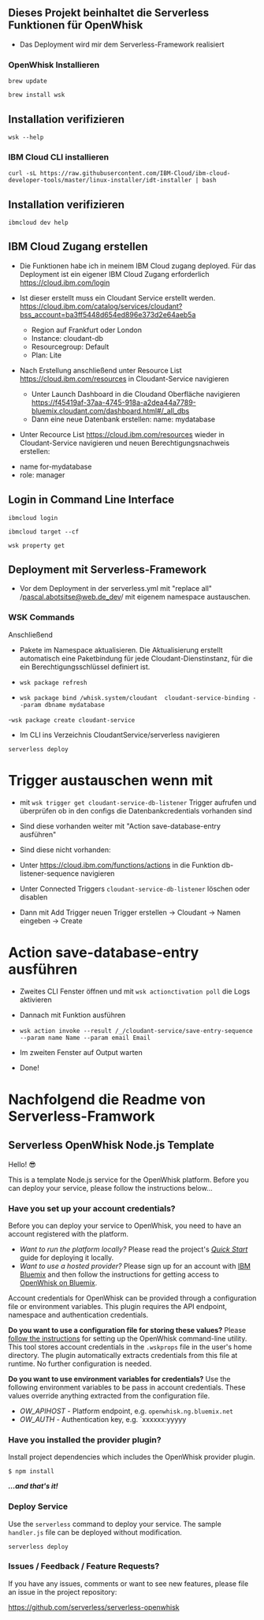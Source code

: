 ## Dieses Projekt beinhaltet die Serverless Funktionen für OpenWhisk

* Das Deployment wird mir dem Serverless-Framework realisiert

### OpenWhisk Installieren

`brew update`

`brew install wsk`

## Installation verifizieren
`wsk --help`

### IBM Cloud CLI installieren

`curl -sL https://raw.githubusercontent.com/IBM-Cloud/ibm-cloud-developer-tools/master/linux-installer/idt-installer | bash`

## Installation verifizieren

`ibmcloud dev help`

## IBM Cloud Zugang erstellen
* Die Funktionen habe ich in meinem IBM Cloud zugang deployed. Für das Deployment ist ein eigener IBM Cloud Zugang erforderlich <https://cloud.ibm.com/login>

* Ist dieser erstellt muss ein Cloudant Service erstellt werden. <https://cloud.ibm.com/catalog/services/cloudant?bss_account=ba3ff5448d654ed896e373d2e64aeb5a>
    - Region auf Frankfurt oder London
    - Instance: cloudant-db
    - Resourcegroup: Default
    - Plan: Lite

* Nach Erstellung anschließend unter Resource List <https://cloud.ibm.com/resources> in Cloudant-Service navigieren
    - Unter Launch Dashboard in die Cloudand Oberfläche navigieren <https://f45419af-37aa-4745-918a-a2dea44a7789-bluemix.cloudant.com/dashboard.html#/_all_dbs>
    - Dann eine neue Datenbank erstellen: name: mydatabase

* Unter Recource List <https://cloud.ibm.com/resources> wieder in Cloudant-Service navigieren und neuen Berechtigungsnachweis erstellen: 
 - name for-mydatabase
 - role: manager

## Login in Command Line Interface

`ibmcloud login`

`ibmcloud target --cf`

`wsk property get`

## Deployment mit Serverless-Framework

* Vor dem Deployment in der serverless.yml mit "replace all" /pascal.abotsitse@web.de_dev/ mit eigenem namespace austauschen.

### WSK Commands

Anschließend

* Pakete im Namespace aktualisieren. Die Aktualisierung erstellt automatisch eine Paketbindung für jede Cloudant-Dienstinstanz, für die ein Berechtigungsschlüssel definiert ist.

- `wsk package refresh`

- `wsk package bind /whisk.system/cloudant  cloudant-service-binding --param dbname mydatabase`

-`wsk package create cloudant-service`

* Im CLI ins Verzeichnis CloudantService/serverless navigieren

`serverless deploy`

# Trigger austauschen wenn mit

- mit `wsk trigger get cloudant-service-db-listener` Trigger aufrufen und überprüfen ob in den configs die Datenbankcredentials vorhanden sind
- Sind diese vorhanden weiter mit "Action save-database-entry ausführen"
- Sind diese nicht vorhanden:

- Unter <https://cloud.ibm.com/functions/actions> in die Funktion db-listener-sequence navigieren
- Unter Connected Triggers `cloudant-service-db-listener` löschen oder disablen
- Dann mit Add Trigger neuen Trigger erstellen -> Cloudant -> Namen eingeben -> Create

# Action save-database-entry ausführen

- Zweites CLI Fenster öffnen und mit `wsk actionctivation poll` die Logs aktivieren

- Dannach mit Funktion ausführen 
- `wsk action invoke --result /_/cloudant-service/save-entry-sequence --param name Name --param email Email`

- Im zweiten Fenster auf Output warten

- Done!

# Nachfolgend die Readme von Serverless-Framwork

## Serverless OpenWhisk Node.js Template

Hello! 😎

This is a template Node.js service for the OpenWhisk platform. Before you can deploy your service, please follow the instructions below…

### Have you set up your account credentials?

Before you can deploy your service to OpenWhisk, you need to have an account registered with the platform.

- _Want to run the platform locally?_ Please read the project's [_Quick Start_](https://github.com/openwhisk/openwhisk#quick-start) guide for deploying it locally.
- _Want to use a hosted provider?_ Please sign up for an account with [IBM Bluemix](https://console.ng.bluemix.net/) and then follow the instructions for getting access to [OpenWhisk on Bluemix](https://console.ng.bluemix.net/openwhisk/).

Account credentials for OpenWhisk can be provided through a configuration file or environment variables. This plugin requires the API endpoint, namespace and authentication credentials.

**Do you want to use a configuration file for storing these values?** Please [follow the instructions](https://console.ng.bluemix.net/openwhisk/cli) for setting up the OpenWhisk command-line utility. This tool stores account credentials in the `.wskprops` file in the user's home directory. The plugin automatically extracts credentials from this file at runtime. No further configuration is needed.

**Do you want to use environment variables for credentials?** Use the following environment variables to be pass in account credentials. These values override anything extracted from the configuration file.

- _OW_APIHOST_ - Platform endpoint, e.g. `openwhisk.ng.bluemix.net`
- _OW_AUTH_ - Authentication key, e.g. `xxxxxx:yyyyy

### Have you installed the provider plugin?

Install project dependencies which includes the OpenWhisk provider plugin.

```
$ npm install
```

**_…and that's it!_**

### Deploy Service

Use the `serverless` command to deploy your service. The sample `handler.js` file can be deployed without modification.

```shell
serverless deploy
```

### Issues / Feedback / Feature Requests?

If you have any issues, comments or want to see new features, please file an issue in the project repository:

https://github.com/serverless/serverless-openwhisk
